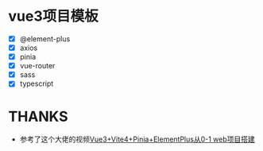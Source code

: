 # vue3项目模板

- [x] @element-plus 
- [x] axios
- [x] pinia
- [x] vue-router
- [x] sass
- [x] typescript

# THANKS
- 参考了这个大佬的视频[Vue3+Vite4+Pinia+ElementPlus从0-1 web项目搭建](https://www.bilibili.com/video/BV1Hz4y1j7Mw?p=19&vd_source=17c78892654e6c558cf489dff25ef8e3)


